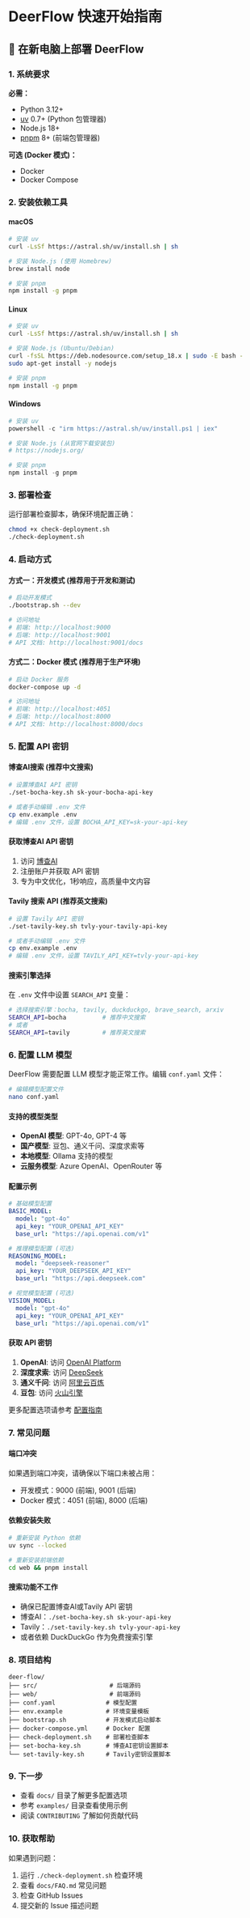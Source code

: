 # DeerFlow 快速开始指南

## 🚀 在新电脑上部署 DeerFlow

### 1. 系统要求

**必需：**
- Python 3.12+
- [uv](https://docs.astral.sh/uv/) 0.7+ (Python 包管理器)
- Node.js 18+
- [pnpm](https://pnpm.io/) 8+ (前端包管理器)

**可选 (Docker 模式)：**
- Docker
- Docker Compose

### 2. 安装依赖工具

#### macOS
```bash
# 安装 uv
curl -LsSf https://astral.sh/uv/install.sh | sh

# 安装 Node.js (使用 Homebrew)
brew install node

# 安装 pnpm
npm install -g pnpm
```

#### Linux
```bash
# 安装 uv
curl -LsSf https://astral.sh/uv/install.sh | sh

# 安装 Node.js (Ubuntu/Debian)
curl -fsSL https://deb.nodesource.com/setup_18.x | sudo -E bash -
sudo apt-get install -y nodejs

# 安装 pnpm
npm install -g pnpm
```

#### Windows
```powershell
# 安装 uv
powershell -c "irm https://astral.sh/uv/install.ps1 | iex"

# 安装 Node.js (从官网下载安装包)
# https://nodejs.org/

# 安装 pnpm
npm install -g pnpm
```

### 3. 部署检查

运行部署检查脚本，确保环境配置正确：

```bash
chmod +x check-deployment.sh
./check-deployment.sh
```

### 4. 启动方式

#### 方式一：开发模式 (推荐用于开发和测试)

```bash
# 启动开发模式
./bootstrap.sh --dev

# 访问地址
# 前端: http://localhost:9000
# 后端: http://localhost:9001
# API 文档: http://localhost:9001/docs
```

#### 方式二：Docker 模式 (推荐用于生产环境)

```bash
# 启动 Docker 服务
docker-compose up -d

# 访问地址
# 前端: http://localhost:4051
# 后端: http://localhost:8000
# API 文档: http://localhost:8000/docs
```

### 5. 配置 API 密钥

#### 博查AI搜索 (推荐中文搜索)

```bash
# 设置博查AI API 密钥
./set-bocha-key.sh sk-your-bocha-api-key

# 或者手动编辑 .env 文件
cp env.example .env
# 编辑 .env 文件，设置 BOCHA_API_KEY=sk-your-api-key
```

#### 获取博查AI API 密钥

1. 访问 [博查AI](https://www.bochaai.com/)
2. 注册账户并获取 API 密钥
3. 专为中文优化，1秒响应，高质量中文内容

#### Tavily 搜索 API (推荐英文搜索)

```bash
# 设置 Tavily API 密钥
./set-tavily-key.sh tvly-your-tavily-api-key

# 或者手动编辑 .env 文件
cp env.example .env
# 编辑 .env 文件，设置 TAVILY_API_KEY=tvly-your-api-key
```

#### 搜索引擎选择

在 `.env` 文件中设置 `SEARCH_API` 变量：

```bash
# 选择搜索引擎：bocha, tavily, duckduckgo, brave_search, arxiv
SEARCH_API=bocha          # 推荐中文搜索
# 或者
SEARCH_API=tavily         # 推荐英文搜索
```

### 6. 配置 LLM 模型

DeerFlow 需要配置 LLM 模型才能正常工作。编辑 `conf.yaml` 文件：

```bash
# 编辑模型配置文件
nano conf.yaml
```

#### 支持的模型类型

- **OpenAI 模型**: GPT-4o, GPT-4 等
- **国产模型**: 豆包、通义千问、深度求索等
- **本地模型**: Ollama 支持的模型
- **云服务模型**: Azure OpenAI、OpenRouter 等

#### 配置示例

```yaml
# 基础模型配置
BASIC_MODEL:
  model: "gpt-4o"
  api_key: "YOUR_OPENAI_API_KEY"
  base_url: "https://api.openai.com/v1"

# 推理模型配置 (可选)
REASONING_MODEL:
  model: "deepseek-reasoner"
  api_key: "YOUR_DEEPSEEK_API_KEY"
  base_url: "https://api.deepseek.com"

# 视觉模型配置 (可选)
VISION_MODEL:
  model: "gpt-4o"
  api_key: "YOUR_OPENAI_API_KEY"
  base_url: "https://api.openai.com/v1"
```

#### 获取 API 密钥

1. **OpenAI**: 访问 [OpenAI Platform](https://platform.openai.com/api-keys)
2. **深度求索**: 访问 [DeepSeek](https://platform.deepseek.com/api-keys)
3. **通义千问**: 访问 [阿里云百炼](https://bailian.console.aliyun.com/)
4. **豆包**: 访问 [火山引擎](https://console.volcengine.com/ark)

更多配置选项请参考 [配置指南](docs/configuration_guide.md)

### 7. 常见问题

#### 端口冲突
如果遇到端口冲突，请确保以下端口未被占用：
- 开发模式：9000 (前端), 9001 (后端)
- Docker 模式：4051 (前端), 8000 (后端)

#### 依赖安装失败
```bash
# 重新安装 Python 依赖
uv sync --locked

# 重新安装前端依赖
cd web && pnpm install
```

#### 搜索功能不工作
- 确保已配置博查AI或Tavily API 密钥
- 博查AI：`./set-bocha-key.sh sk-your-api-key`
- Tavily：`./set-tavily-key.sh tvly-your-api-key`
- 或者依赖 DuckDuckGo 作为免费搜索引擎

### 8. 项目结构

```
deer-flow/
├── src/                    # 后端源码
├── web/                    # 前端源码
├── conf.yaml              # 模型配置
├── env.example            # 环境变量模板
├── bootstrap.sh           # 开发模式启动脚本
├── docker-compose.yml     # Docker 配置
├── check-deployment.sh    # 部署检查脚本
├── set-bocha-key.sh       # 博查AI密钥设置脚本
└── set-tavily-key.sh      # Tavily密钥设置脚本
```

### 9. 下一步

- 查看 `docs/` 目录了解更多配置选项
- 参考 `examples/` 目录查看使用示例
- 阅读 `CONTRIBUTING` 了解如何贡献代码

### 10. 获取帮助

如果遇到问题：
1. 运行 `./check-deployment.sh` 检查环境
2. 查看 `docs/FAQ.md` 常见问题
3. 检查 GitHub Issues
4. 提交新的 Issue 描述问题 